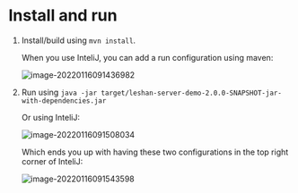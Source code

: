 # Install and run

1. Install/build using `mvn install`. 

    When you use InteliJ, you can add a run configuration using maven:

    ![image-20220116091436982](https://s2.loli.net/2022/01/16/pcQjzFIU9NfL1AZ.png)

2. Run using `java -jar target/leshan-server-demo-2.0.0-SNAPSHOT-jar-with-dependencies.jar`

    Or using InteliJ:

    ![image-20220116091508034](https://s2.loli.net/2022/01/16/iycPFMSqHheDdow.png)

    Which ends you up with having these two configurations in the top right corner of InteliJ:

    ![image-20220116091543598](https://s2.loli.net/2022/01/16/dO9PVwTLjlhuBW5.png)
